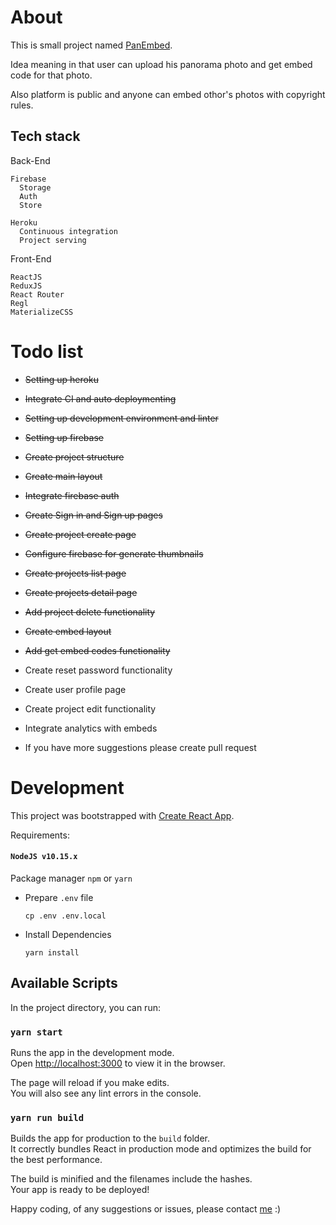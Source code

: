 # About

This is small project named [PanEmbed](https://panembed.herokuapp.com).

Idea meaning in that user can upload his panorama photo and get embed code for that photo.

Also platform is public and anyone can embed othor's photos with copyright rules.

## Tech stack

Back-End

    Firebase
      Storage
      Auth
      Store

    Heroku
      Continuous integration
      Project serving

Front-End

    ReactJS
    ReduxJS
    React Router
    Regl
    MaterializeCSS

# Todo list

- ~~Setting up heroku~~
- ~~Integrate CI and auto deploymenting~~
- ~~Setting up development environment and linter~~
- ~~Setting up firebase~~
- ~~Create project structure~~

- ~~Create main layout~~
- ~~Integrate firebase auth~~
- ~~Create Sign in and Sign up pages~~
- ~~Create project create page~~
- ~~Configure firebase for generate thumbnails~~
- ~~Create projects list page~~
- ~~Create projects detail page~~
- ~~Add project delete functionality~~

- ~~Create embed layout~~
- ~~Add get embed codes functionality~~

- Create reset password functionality
- Create user profile page
- Create project edit functionality
- Integrate analytics with embeds
- If you have more suggestions please create pull request

# Development

This project was bootstrapped with [Create React App](https://github.com/facebook/create-react-app).

Requirements:

#### `NodeJS v10.15.x`

Package manager `npm` or `yarn`

- Prepare `.env` file

      cp .env .env.local

- Install Dependencies

      yarn install

## Available Scripts

In the project directory, you can run:

### `yarn start`

Runs the app in the development mode.<br>
Open [http://localhost:3000](http://localhost:3000) to view it in the browser.

The page will reload if you make edits.<br>
You will also see any lint errors in the console.

### `yarn run build`

Builds the app for production to the `build` folder.<br>
It correctly bundles React in production mode and optimizes the build for the best performance.

The build is minified and the filenames include the hashes.<br>
Your app is ready to be deployed!

Happy coding, of any suggestions or issues, please contact [me](https://github.com/khlevon98) :)
